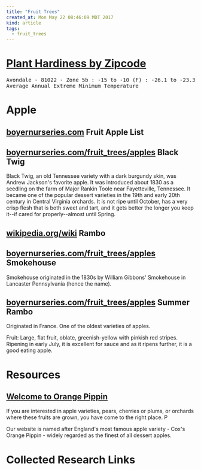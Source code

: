 ```yaml
---
title: "Fruit Trees"
created_at: Mon May 22 08:46:09 MDT 2017
kind: article
tags:
  - fruit_trees
---
```


<h1>
  <a href="https://planthardiness.ars.usda.gov/PHZMWeb/Default.aspx" target="_blank">Plant Hardiness by Zipcode</a>
</h1>

<pre>
Avondale - 81022 - Zone 5b : -15 to -10 (F) : -26.1 to -23.3 (C)
Average Annual Extreme Minimum Temperature
</pre>

<h1>Apple</h1>

<h2>
  <a href="http://www.boyernurseries.com/fruit_apple_list.html" target="_blank">boyernurseries.com</a>
  Fruit Apple List
</h2>

<h2>
  <a href="http://www.boyernurseries.com/fruit_trees/apples/black_twig.html" target="_blank">boyernurseries.com/fruit_trees/apples</a>
  Black Twig
</h2>

Black Twig, an old Tennessee variety with a dark burgundy skin, was Andrew
Jackson's favorite apple. It was introduced about 1830 as a seedling on
the farm of Major Rankin Toole near Fayetteville, Tennessee. It became
one of the popular dessert varieties in the 19th and early 20th century
in Central Virginia orchards. It is not ripe until October, has a very
crisp flesh that is both sweet and tart, and it gets better the longer
you keep it--if cared for properly--almost until Spring.

<h2>
  <a href="https://en.wikipedia.org/wiki/Rambo_apple" target="_blank">wikipedia.org/wiki</a>
  Rambo
</h2>

<h2>
  <a href="http://www.boyernurseries.com/fruit_trees/apples/smokehouse.html" target="_blank">boyernurseries.com/fruit_trees/apples</a>
  Smokehouse
</h2>

Smokehouse originated in the 1830s by William Gibbons' Smokehouse in
Lancaster Pennsylvania (hence the name).

<h2>
  <a href="http://www.boyernurseries.com/fruit_trees/apples/summer_rambo.html" target="_blank">boyernurseries.com/fruit_trees/apples</a>
  Summer Rambo
</h2>

Originated in France. One of the oldest varieties of apples.

Fruit: Large, flat fruit, oblate, greenish-yellow with pinkish red
stripes. Ripening in early July, it is excellent for sauce and as it
ripens further, it is a good eating apple.

<h1>Resources</h1>

<h2>
  <a href="https://www.orangepippin.com/" target="_blank">Welcome to Orange Pippin</a>
</h2>

If you are interested in apple varieties, pears, cherries or plums, or
orchards where these fruits are grown, you have come to the right place. P

Our website is named after England's most famous apple variety - Cox's
Orange Pippin - widely regarded as the finest of all dessert apples.

<h1>Collected Research Links</h1>

<!--
html boilerplate
<a href="" target="_blank"></a>
<a name=""></a>
<img src="" width="400px">
<ul>
  <li></li>
</ul>
<pre>
</pre>
<pre><code>
</code></pre>
<math xmlns='http://www.w3.org/1998/Math/MathML' display='block'>
</math>
-->
